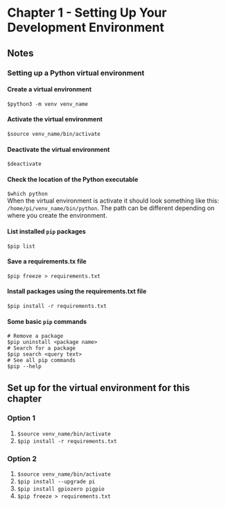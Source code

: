 # Chapter 1 - Setting Up Your Development Environment 

## Notes
### Setting up a Python virtual environment
#### Create a virtual environment
```$python3 -m venv venv_name```

#### Activate the virtual environment
```$source venv_name/bin/activate```

#### Deactivate the virtual environment
```$deactivate```

#### Check the location of the Python executable
```$which python```<br>
When the virtual environment is activate it should look something
like this: ```/home/pi/venv_name/bin/python```. The path can be different
depending on where you create the environment.

#### List installed ```pip``` packages
```$pip list```

#### Save a requirements.tx file
```$pip freeze > requirements.txt```

#### Install packages using the requirements.txt file
```$pip install -r requirements.txt```

#### Some basic `pip` commands

```
# Remove a package
$pip uninstall <package name>
# Search for a package
$pip search <query text>
# See all pip commands
$pip --help
```

## Set up for the virtual environment for this chapter<br>
### Option 1
1. ```$source venv_name/bin/activate```
2. ```$pip install -r requirements.txt```

### Option 2
1. ```$source venv_name/bin/activate```
2. ```$pip install --upgrade pi```
3. ```$pip install gpiozero pigpio```
4. ```$pip freeze > requirements.txt```
